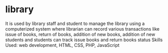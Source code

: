 # library
It is used by library staff and student to manage the library using a computerized system where librarian can record various transactions like issue of books, return of books, addition of new books, addition of new students and students can track issue books and return books status Skills Used: web development, HTML, CSS, PHP, JavaScript
